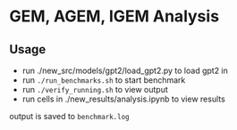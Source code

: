 # GEM, AGEM, IGEM Analysis

## Usage
* run ./new_src/models/gpt2/load_gpt2.py to load gpt2 in
* run `./run_benchmarks.sh` to start benchmark
* run `./verify_running.sh` to view output
* run cells in ./new_results/analysis.ipynb to view results

output is saved to `benchmark.log`


